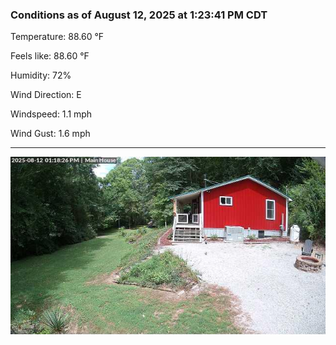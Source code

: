 ### Conditions as of August 12, 2025 at 1:23:41 PM CDT 

Temperature: 88.60 &deg;F

Feels like: 88.60 &deg;F

Humidity: 72%

Wind Direction: E

Windspeed: 1.1 mph

Wind Gust: 1.6 mph

---

<img src="./images/latest.jpeg"/>

